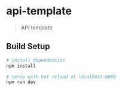 # api-template

> API template

## Build Setup

``` bash
# install dependencies
npm install

# serve with hot reload at localhost:8080
npm run dev

```